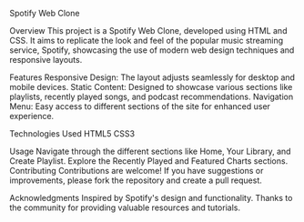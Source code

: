 Spotify Web Clone

Overview
This project is a Spotify Web Clone, developed using HTML and CSS. It aims to replicate the look and feel of the popular music streaming service, Spotify, showcasing the use of modern web design techniques and responsive layouts.

Features
Responsive Design: The layout adjusts seamlessly for desktop and mobile devices.
Static Content: Designed to showcase various sections like playlists, recently played songs, and podcast recommendations.
Navigation Menu: Easy access to different sections of the site for enhanced user experience.

Technologies Used
HTML5
CSS3

Usage
Navigate through the different sections like Home, Your Library, and Create Playlist.
Explore the Recently Played and Featured Charts sections.
Contributing
Contributions are welcome! If you have suggestions or improvements, please fork the repository and create a pull request.

Acknowledgments
Inspired by Spotify's design and functionality.
Thanks to the community for providing valuable resources and tutorials.
